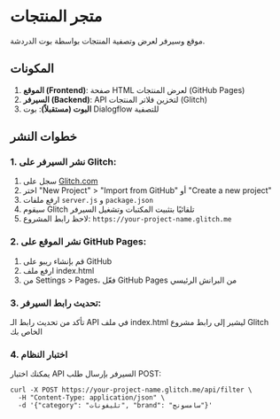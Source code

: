 # متجر المنتجات

موقع وسيرفر لعرض وتصفية المنتجات بواسطة بوت الدردشة.

## المكونات

1. **الموقع (Frontend)**: صفحة HTML لعرض المنتجات (GitHub Pages)
2. **السيرفر (Backend)**: API لتخزين فلاتر المنتجات (Glitch)
3. **البوت (مستقبلاً)**: بوت Dialogflow للتصفية

## خطوات النشر

### 1. نشر السيرفر على Glitch:

1. سجل على [Glitch.com](https://glitch.com)
2. اختر "New Project" > "Import from GitHub" أو "Create a new project"
3. ارفع ملفات `server.js` و `package.json`
4. سيقوم Glitch تلقائيًا بتثبيت المكتبات وتشغيل السيرفر
5. لاحظ رابط المشروع: `https://your-project-name.glitch.me`

### 2. نشر الموقع على GitHub Pages:

1. قم بإنشاء ريبو على GitHub
2. ارفع ملف index.html
3. من Settings > Pages، فعّل GitHub Pages من البرانش الرئيسي

### 3. تحديث رابط السيرفر:

تأكد من تحديث رابط الـ API في ملف index.html ليشير إلى رابط مشروع Glitch الخاص بك

### 4. اختبار النظام

يمكنك اختبار API السيرفر بإرسال طلب POST:
```
curl -X POST https://your-project-name.glitch.me/api/filter \
  -H "Content-Type: application/json" \
  -d '{"category": "تليفونات", "brand": "سامسونج"}'
``` 